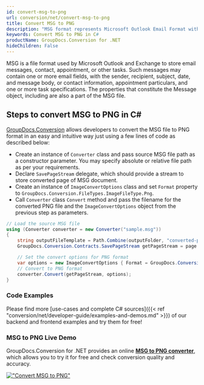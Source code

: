 ```yaml
---
id: convert-msg-to-png
url: conversion/net/convert-msg-to-png
title: Convert MSG to PNG
description: "MSG format represents Microsoft Outlook Email Format with .msg extension. Learn how to convert MSG to PNG file programmatically in C# language using GroupDocs.Conversion for .NET library."
keywords: Convert MSG to PNG in C#
productName: GroupDocs.Conversion for .NET
hideChildren: False
---
```


MSG is a file format used by Microsoft Outlook and Exchange to store email messages, contact, appointment, or other tasks. Such messages may contain one or more email fields, with the sender, recipient, subject, date, and message body, or contact information, appointment particulars, and one or more task specifications. The properties that constitute the Message object, including are also a part of the MSG file.

## Steps to convert MSG to PNG in C#

[GroupDocs.Conversion](https://products.groupdocs.com/conversion/net) allows developers to convert the MSG file to PNG format in an easy and intuitive way just using a few lines of code as described below:

* Create an instance of `Converter` class and pass source MSG file path as a constructor parameter. You may specify absolute or relative file path as per your requirements. 
* Declare `SavePageStream` delegate, which should provide a stream to store converted page of MSG document.
* Create an instance of `ImageConvertOptions` class and set `Format` property to `GroupDocs.Conversion.FileTypes.ImageFileType.Png`.
* Call `Converter` class `Convert` method and pass the filename for the converted PNG file and the `ImageConvertOptions` object from the previous step as parameters.

```csharp
// Load the source MSG file
using (Converter converter = new Converter("sample.msg"))
{
    string outputFileTemplate = Path.Combine(outputFolder, "converted-page-{0}.png");
    GroupDocs.Conversion.Contracts.SavePageStream getPageStream = page => new FileStream(string.Format(outputFileTemplate, page), FileMode.Create);

    // Set the convert options for PNG format
    var options = new ImageConvertOptions { Format = GroupDocs.Conversion.FileTypes.ImageFileType.Png };   
    // Convert to PNG format
    converter.Convert(getPageStream, options);
}
```

### Code Examples

Please find more [use-cases and complete C# sources]({{< ref "conversion/net/developer-guide/examples-and-demos.md" >}}) of our backend and frontend examples and try them for free!

### MSG to PNG Live Demo

GroupDocs.Conversion for .NET provides an online [**MSG to PNG converter**](https://products.groupdocs.app/conversion/msg-to-png), which allows you to try it for free and check conversion quality and accuracy.

[!["Convert MSG to PNG"](conversion/net/images/convert-to-png/convert-msg-to-png.png)](https://products.groupdocs.app/conversion/msg-to-png)